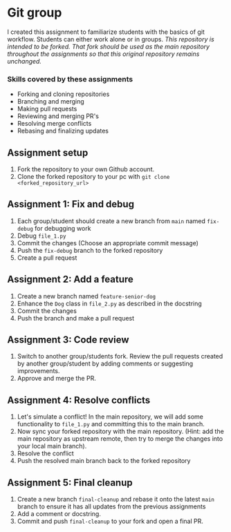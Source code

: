 # Git group 
I created this assignment to familiarize students with the basics of git workflow. Students can either work alone or in groups. *This repository is intended to be forked. That fork should be used as the main repository throughout the assignments so that this original repository remains unchanged.*

### Skills covered by these assignments
- Forking and cloning repositories
- Branching and merging
- Making pull requests
- Reviewing and merging PR's
- Resolving merge conflicts
- Rebasing and finalizing updates

## Assignment setup
1. Fork the repository to your own Github account.
2. Clone the forked repository to your pc with `git clone <forked_repository_url>`

## Assignment 1: Fix and debug
1. Each group/student should create a new branch from `main` named `fix-debug` for debugging work
2. Debug `file_1.py`
3. Commit the changes (Choose an appropriate commit message)
4. Push the `fix-debug` branch to the forked repository
5. Create a pull request

## Assignment 2: Add a feature
1. Create a new branch named `feature-senior-dog`
2. Enhance the `Dog` class in `file_2.py` as described in the docstring
3. Commit the changes
4. Push the branch and make a pull request

## Assignment 3: Code review
1. Switch to another group/students fork. Review the pull requests created by another group/student by adding comments or suggesting improvements.
2. Approve and merge the PR.

## Assignment 4: Resolve conflicts
1. Let's simulate a conflict! In the main repository, we will add some functionality to `file_1.py` and committing this to the main branch.
2. Now sync your forked repository with the main repository. (Hint: add the main repository as upstream remote, then try to merge the changes into your local main branch).
3. Resolve the conflict
4. Push the resolved main branch back to the forked repository

## Assignment 5: Final cleanup
1. Create a new branch `final-cleanup` and rebase it onto the latest `main` branch to ensure it has all updates from the previous assignments
2. Add a comment or docstring.
3. Commit and push `final-cleanup` to your fork and open a final PR.
